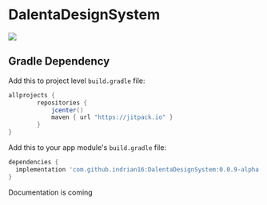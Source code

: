 # DalentaDesignSystem

[![](https://jitpack.io/v/indrian16/DalentaDesignSystem.svg)](https://jitpack.io/#indrian16/DalentaDesignSystem)

## Gradle Dependency

Add this to project level `build.gradle` file:

```gradle
allprojects {
        repositories {
            jcenter()
            maven { url "https://jitpack.io" }
        }
}
```

Add this to your app module's `build.gradle` file:

```gradle
dependencies {
  implementation 'com.github.indrian16:DalentaDesignSystem:0.0.9-alpha'
}
```

Documentation is coming
